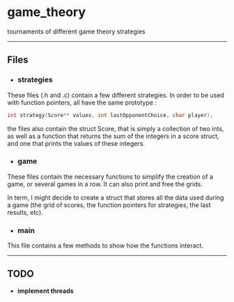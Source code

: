 # game_theory

tournaments of different game theory strategies

--- 

## Files

- ### strategies

These files (.h and .c) contain a few different strategies. 
In order to be used with function pointers, all have the same prototype :
```c
int strategy(Score** values, int lastOpponentChoice, char player);
```

the files also contain the struct Score, that is simply a collection of two ints, 
as well as a function that returns the sum of the integers in a score struct, 
and one that prints the values of these integers.

- ### game

These files contain the necessary functions to simplify the creation of a game,
or several games in a row. It can also print and free the grids.

In term, I might decide to create a struct that stores all the data used during a game
(the grid of scores, the function pointers for strategies, the last results, etc).

- ### main

This file contains a few methods to show how the functions interact.

--- 

## TODO

- **implement threads**
